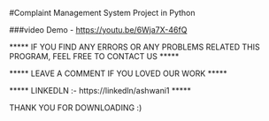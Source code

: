 #Complaint Management System Project in Python


###video Demo - https://youtu.be/6Wja7X-46fQ

***** IF YOU FIND ANY ERRORS OR ANY PROBLEMS RELATED THIS PROGRAM, FEEL FREE TO CONTACT US *****  


***** LEAVE A COMMENT IF YOU LOVED OUR WORK *****


***** LINKEDLN :- https://linkedln/ashwani1 *****




THANK YOU FOR DOWNLOADING :) 
